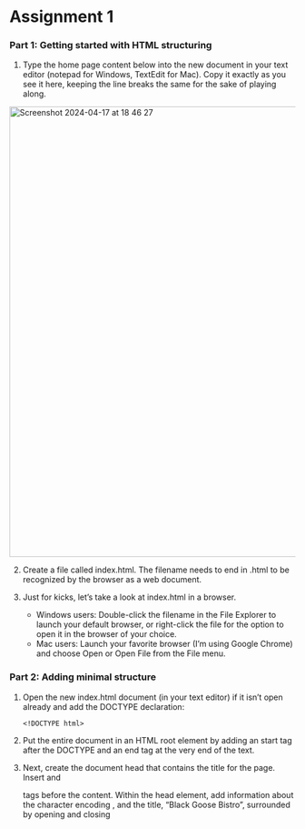 # Assignment 1

### Part 1: Getting started with HTML structuring

1. Type the home page content below into the new document in your text editor (notepad
for Windows, TextEdit for Mac). Copy it exactly as you see it here, keeping the line
breaks the same for the sake of playing along.
<img width="792" alt="Screenshot 2024-04-17 at 18 46 27" src="https://github.com/Shibaura-WebDesign-2024/Homework1/assets/82876331/d263acef-7236-43d2-9465-6a721c77c921">

2. Create a file called index.html. The filename needs to end in .html to be recognized by the browser as a web document.

3. Just for kicks, let’s take a look at index.html in a browser.
    - Windows users: Double-click the filename in the File Explorer to launch your default
browser, or right-click the file for the option to open it in the browser of your choice.
    - Mac users: Launch your favorite browser (I’m using Google Chrome) and choose
Open or Open File from the File menu. 

### Part 2: Adding minimal structure

1. Open the new index.html document (in your text editor) if it isn’t open already and
    add the DOCTYPE declaration:

      ```
      <!DOCTYPE html>
      ```
2. Put the entire document in an HTML root element by adding an <html> start tag after
    the DOCTYPE and an </html> end tag at the very end of the text.
3. Next, create the document head that contains the title for the page. Insert <head> and
    </head> tags before the content. Within the head element, add information about the
    character encoding <meta charset="utf-8">, and the title, “Black Goose Bistro”,
    surrounded by opening and closing <title> tags.
4. Finally, define the body of the document by wrapping the text content in <body> and
    </body> tags. When you are done, the source document should look like this (the
    markup is shown in color to make it stand out, and I added line numbers in grey):
<p align="center">
<img width="929" alt="Screenshot 2024-04-17 at 18 49 53" src="https://github.com/Shibaura-WebDesign-2024/Homework1/assets/82876331/5ae71286-ded7-46cd-b588-e678e92ecf95">
</p>
5. Open the file in the browser or hit Refresh or Reload if it is open already.
6. Save the document and upload it to to github as well.

### Part 3: Defining text elements

1. Open the document _index.html_ in your text editor, if it isn’t open already.
2. The first line of text, “Black Goose Bistro,” is the main heading for the page, so we’ll
    mark it up as a Heading Level 1 (h1) element. Put the opening tag, h1, at the
    beginning of the line and the closing tag, h1, after it, like this:

      ```
      <h1>Black Goose Bistro</h1>
      ```
3. Our page also has three subheads. Mark them up as Heading Level 2 (h2) elements in a
    similar manner. I’ll do the first one here; you do the same for “Catering” and “Location
    and Hours.”

      ```
      <h2>The Restaurant</h2>
      ```
4. Each h2 element is followed by a brief paragraph of text, so let’s mark those up as
4. paragraph (p) elements in a similar manner. Here’s the first one; you do the rest:

    ```
    <p>The Black Goose Bistro offers casual lunch and
    dinner fare in a relaxed atmosphere. The menu changes
    regularly to highlight the freshest local
    ingredients.</p>
    ```

5. Finally, in the Catering section, I want to emphasize that visitors should just leave the
    cooking to us. To make text emphasized, mark it up in an emphasis element (em)
    element, as shown here:

    ```
    <p>You have fun. <em>We'll handle the cooking.</em>
    Black Goose Catering can handle events from snacks
    for a meetup to elegant corporate fundraisers.</p>
    ```
6. Now that we’ve marked up the document, let’s save it as we did before, and open (or
    reload) the page in the browser.

### Part 4: Adding an image

1. Download any image that you like (according to the content here, it should be a goose
    image) Name the file _blackgoose.png_. Be sure to save it in the same folder with
    _index.html_. Make sure that the size of the image is not too big (you can edit the image
    size using paint in windows or preview in mac).
    The image size as an example used in this document is 175 x 175 px)
2. Once you have the image, insert it at the beginning of the first-level heading by typing in
    the img element and its attributes as shown here:

    ```
    <h1><img src="blackgoose.png" alt="logo">Black Goose
    Bistro</h1>
    ```
    ```
    The src attribute provides the name of the image file that should be inserted, and the alt
    attribute provides text that should be displayed if the image is not available. Both of these
    attributes are required in every img element.
    ```
3. I’d like the image to appear above the title, so add a line break (br) after the img element
    to start the headline text on a new line.

    ```
    <h1><img src="blackgoose.png" alt="logo"><br>Black
    Goose Bistro</h1>
    ```
4. Let’s break up the last paragraph into three lines for better clarity. Drop a (br) tag at the
    spots you’d like the line breaks to occur. Try to match the screenshot in Figure 1.
5. Now save _index.html_ and open or refresh it in the browser window. The page should look
    like the one shown in Figure 1. If it doesn’t, check to make sure that the image file,
    blackgoose.png, is in the same directory as index.html. If it is, then check to make sure
    that you aren’t missing any characters, such as a **closing quote** or **bracket** , in the img
    element markup.

### Part 5: Adding a Style sheet

1. Open _index.html_ if it isn’t open already. We’re going to use the style element to apply a
    very simple embedded style sheet to the page. This is just one of the ways to add a style
    sheet.
2. The style element is placed inside the document head. Start by adding the style element to
    the document as shown here:

    ```
    <head>
    ```
    ```
    <meta charset="utf-8">
    ```
    ```
    <title>Black Goose Bistro</title>
    ```
    ```
    <style>
    ```
    ```
    </style>
    ```
    ```
    </head>
    ```
3. Next, type the following style rules within the style element just as you see them here.
    Don’t worry if you don’t know exactly what’s going on (although it’s fairly intuitive).
    You’ll learn all about style rules in the future classes
<p align="center">
<img width="453" alt="Screenshot 2024-04-17 at 18 54 06" src="https://github.com/Shibaura-WebDesign-2024/Homework1/assets/82876331/5f8cf3ea-dc0f-4dba-8040-b44575e4fd7c">
</p>

4. Now it’s time to save the file and take a look at it in the browser. It should look like the
    page in Figure 2. If it doesn’t, go over the style sheet to make sure you didn’t miss a
    **semicolon** or a **curly bracket**. Look at the way the page looks with our styles compared
    to the browser’s default styles.
<p align="center">
<img width="574" alt="Screenshot 2024-04-17 at 18 55 02" src="https://github.com/Shibaura-WebDesign-2024/Homework1/assets/82876331/bb4791ee-0fe1-4d30-93af-40475efb8794">
</p>
